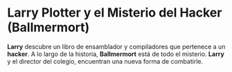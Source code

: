 # Larry Plotter y el Misterio del Hacker (Ballmermort)

**Larry** descubre un libro de ensamblador y compiladores que pertenece
a un **hacker**.
A lo largo de la historia, **Ballmermort** está de todo el misterio.
**Larry** y el director del colegio, encuentran una nueva forma de
combatirle.

